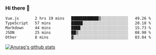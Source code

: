 ### Hi there 👋



<!--
**webB1an/webB1an** is a ✨ _special_ ✨ repository because its `README.md` (this file) appears on your GitHub profile.

Here are some ideas to get you started:

- 🔭 I’m currently working on ...
- 🌱 I’m currently learning ...
- 👯 I’m looking to collaborate on ...
- 🤔 I’m looking for help with ...
- 💬 Ask me about ...
- 📫 How to reach me: ...
- 😄 Pronouns: ...
- ⚡ Fun fact: ...
-->

<!--START_SECTION:waka-->

```txt
Vue.js       2 hrs 19 mins   ████████████▒░░░░░░░░░░░░   49.26 %
TypeScript   57 mins         █████░░░░░░░░░░░░░░░░░░░░   20.18 %
Markdown     44 mins         ████░░░░░░░░░░░░░░░░░░░░░   15.73 %
JSON         25 mins         ██▒░░░░░░░░░░░░░░░░░░░░░░   08.90 %
Other        8 mins          ▓░░░░░░░░░░░░░░░░░░░░░░░░   03.04 %
```

<!--END_SECTION:waka-->


[![Anurag's github stats](https://github-readme-stats.vercel.app/api?username=webB1an&show_icons=true&theme=radical)](https://github.com/anuraghazra/github-readme-stats)

